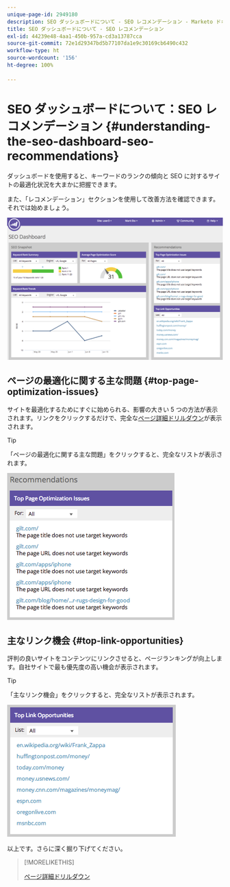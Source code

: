 ```yaml
---
unique-page-id: 2949180
description: SEO ダッシュボードについて - SEO レコメンデーション - Marketo ドキュメント - 製品ドキュメント
title: SEO ダッシュボードについて - SEO レコメンデーション
exl-id: 44239e48-4aa1-450b-957a-cd3a13787cca
source-git-commit: 72e1d29347bd5b77107da1e9c30169cb6490c432
workflow-type: ht
source-wordcount: '156'
ht-degree: 100%

---
```


# SEO ダッシュボードについて：SEO レコメンデーション {#understanding-the-seo-dashboard-seo-recommendations}

ダッシュボードを使用すると、キーワードのランクの傾向と SEO に対するサイトの最適化状況を大まかに把握できます。

また、「レコメンデーション」セクションを使用して改善方法を確認できます。それでは始めましょう。

![](assets/image2014-9-17-21-3a39-3a57.png)

## ページの最適化に関する主な問題 {#top-page-optimization-issues}

サイトを最適化するためにすぐに始められる、影響の大きい 5 つの方法が表示されます。リンクをクリックするだけで、完全な[ページ詳細ドリルダウン](/help/marketo/product-docs/additional-apps/seo/pages/seo-using-the-page-detail-drill-down.md)が表示されます。

>[!TIP]
>
>「ページの最適化に関する主な問題」をクリックすると、完全なリストが表示されます。

![](assets/image2014-9-17-21-3a40-3a52.png)

## 主なリンク機会 {#top-link-opportunities}

評判の良いサイトをコンテンツにリンクさせると、ページランキングが向上します。自社サイトで最も優先度の高い機会が表示されます。

>[!TIP]
>
>「主なリンク機会」をクリックすると、完全なリストが表示されます。

![](assets/image2014-9-17-21-3a41-3a17.png)

以上です。さらに深く掘り下げてください。

>[!MORELIKETHIS]
>
>[ページ詳細ドリルダウン](../../../../product-docs/additional-apps/seo/pages/seo-using-the-page-detail-drill-down.md)
